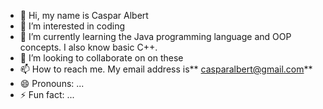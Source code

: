 - 👋 Hi, my name is Caspar Albert
- 👀 I’m interested in coding
- 🌱 I’m currently learning the Java programming language and OOP concepts. I also know basic C++.
- 💞️ I’m looking to collaborate on on these
- 📫 How to reach me. My email address is** casparalbert@gmail.com**
- 😄 Pronouns: ...
- ⚡ Fun fact: ...

<!---
kasGit-arch/kasGit-arch is a ✨ special ✨ repository because its `README.md` (this file) appears on your GitHub profile.
You can click the Preview link to take a look at your changes.
--->
